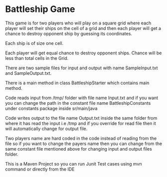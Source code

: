 # Battleship Game

This game is for two players who will play on a square grid where each player will set their ships on the cell of a grid 
and then each player will get a chance to destroy opponent ship by guessing its coordinates.

Each ship is of size one cell.

Each player will get equal chance to destroy opponent ships. Chance will be less than total cells in the Grid.

There are two sample files for input and output with name SampleInput.txt and SampleOutput.txt.

There is a main method in class BattleshipStarter which contains main method.

Code reads input from /tmp/ folder with file name Input.txt and if you want you can change the path in the constant file name BattleshipConstants under constants package inside sr/main/java

Code writes output to the file name Output.txt inside the same folder from where it has read the input i.e /tmp and if you override for read file then it will automatically change for output file.

Two players name are hard coded in the code instead of reading from the file so if you want to change the payers name then you can change from the same constant file mentioned above for changing input and output files folder.

This is a Maven Project so you can run Junit Test cases using mvn command or directly from the IDE



